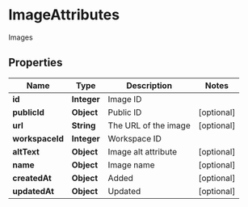 

# ImageAttributes

Images

## Properties

| Name | Type | Description | Notes |
|------------ | ------------- | ------------- | -------------|
|**id** | **Integer** | Image ID |  |
|**publicId** | **Object** | Public ID |  [optional] |
|**url** | **String** | The URL of the image |  [optional] |
|**workspaceId** | **Integer** | Workspace ID |  |
|**altText** | **Object** | Image alt attribute |  [optional] |
|**name** | **Object** | Image name |  [optional] |
|**createdAt** | **Object** | Added |  [optional] |
|**updatedAt** | **Object** | Updated |  [optional] |



